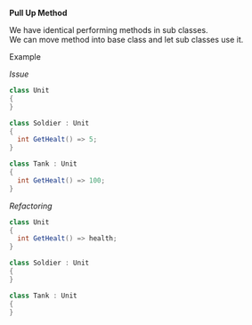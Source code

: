 **Pull Up Method**

We have identical performing methods in sub classes.  
We can move method into base class and let sub classes use it.

Example

_Issue_

```csharp
class Unit
{
}

class Soldier : Unit
{
  int GetHealt() => 5;
}

class Tank : Unit
{
  int GetHealt() => 100;
}
```

_Refactoring_

```csharp
class Unit
{
  int GetHealt() => health;
}

class Soldier : Unit
{
}

class Tank : Unit
{
}
```
